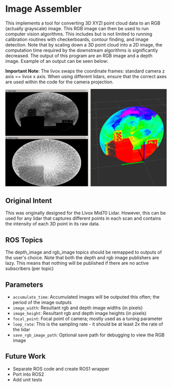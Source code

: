 # Image Assembler

This implements a tool for converting 3D XYZI point cloud data to an RGB
(actually grayscale) image. This RGB image can then be used to run computer
vision algorithms. This includes but is not limited to running calibration
routines with checkerboards, contour finding, and image detection. Note that by
scaling down a 3D point cloud into a 2D image, the computation time required by
the downstream algorithms is significantly decreased. The output of this program
are an RGB image and a depth image. Example of an output can be seen below:

**Important Note**: The livox swaps the coordinate frames: standard camera z
axis == livox x axis. When using different lidars, ensure that the correct axes
are used within the code for the camera projection.

![image](output_example.png)

## Original Intent

This was originally designed for the Livox Mid70 Lidar. However, this can be
used for any lidar that captures different points in each scan and contains the
intensity of each 3D point in its raw data.

## ROS Topics

The depth_image and rgb_image topics should be remapped to outputs of the user's
choice. Note that both the depth and rgb image publishers are lazy. This means
that nothing will be published if there are no active subscribers (per topic)

## Parameters

- ```accumulate_time```: Accumulated images will be outputed this often; the
  period of the image outputs
- ```image_width```: Resultant rgb and depth image widths (in pixels)
- ```image_height```: Resultant rgb and depth image heights (in pixels)
- ```focal_point```: Focal point of camera; mostly used as a tuning parameter
- ```loop_rate```: This is the sampling rate - it should be at least 2x the rate
  of the lidar
- ```save_rgb_image_path```: Optional save path for debugging to view the RGB
  image

## Future Work

- Separate ROS code and create ROS1 wrapper
- Port into ROS2
- Add unit tests
